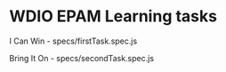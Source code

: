 # WDIO EPAM Learning tasks

I Can Win - specs/firstTask.spec.js

Bring It On - specs/secondTask.spec.js
